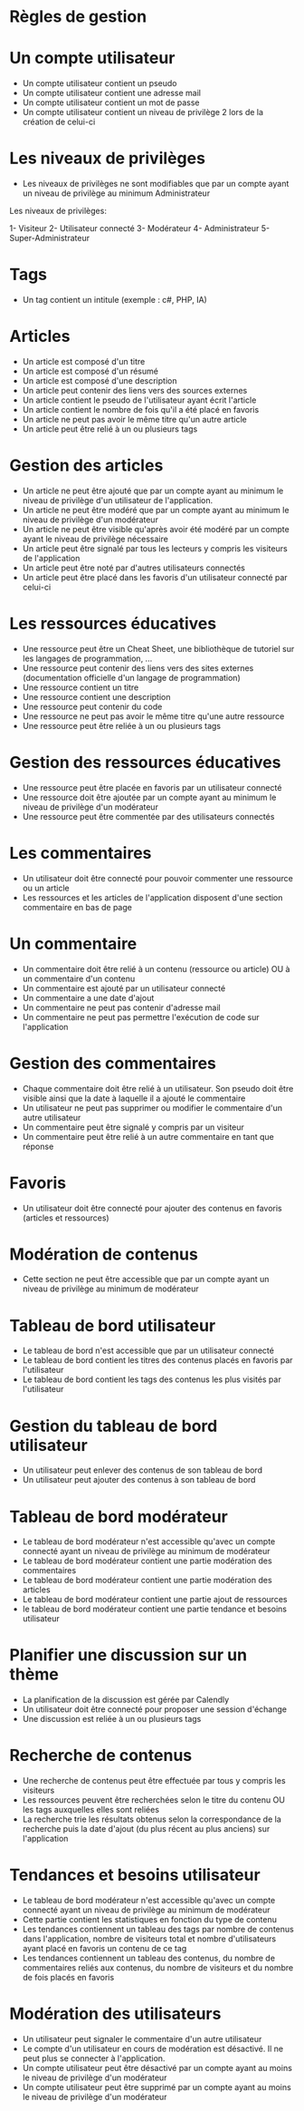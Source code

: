 
# Règles de gestion



# Un compte utilisateur 

- Un compte utilisateur contient un pseudo 
- Un compte utilisateur contient une adresse mail
- Un compte utilisateur contient un mot de passe
- Un compte utilisateur contient un niveau de privilège 2 lors de la création de celui-ci

# Les niveaux de privilèges 

- Les niveaux de privilèges ne sont modifiables que par un compte ayant un niveau de privilège au minimum Administrateur 

Les niveaux de privilèges:

1- Visiteur
2- Utilisateur connecté 
3- Modérateur
4- Administrateur
5- Super-Administrateur

# Tags 

- Un tag contient un intitule (exemple : c#, PHP, IA)

# Articles 

- Un article est composé d'un titre
- Un article est composé d'un résumé
- Un article est composé d'une description
- Un article peut contenir des liens vers des sources externes
- Un article contient le pseudo de l'utilisateur ayant écrit l'article
- Un article contient le nombre de fois qu'il a été placé en favoris 
- Un article ne peut pas avoir le même titre qu'un autre article
- Un article peut être relié à un ou plusieurs tags 

# Gestion des articles

- Un article ne peut être ajouté que par un compte ayant au minimum le niveau de privilège d'un utilisateur de l'application.
- Un article ne peut être modéré que par un compte ayant au minimum le niveau de privilège d'un modérateur
- Un article ne peut être visible qu'après avoir été modéré par un compte ayant le niveau de privilège nécessaire 
- Un article peut être signalé par tous les lecteurs y compris les visiteurs de l'application
- Un article peut être noté par d'autres utilisateurs connectés 
- Un article peut être placé dans les favoris d'un utilisateur connecté par celui-ci

# Les ressources éducatives 

- Une ressource peut être un Cheat Sheet, une bibliothèque de tutoriel sur les langages de programmation, ...
- Une ressource peut contenir des liens vers des sites externes (documentation officielle d'un langage de programmation)
- Une ressource contient un titre 
- Une ressource contient une description 
- Une ressource peut contenir du code 
- Une ressource ne peut pas avoir le même titre qu'une autre ressource 
- Une ressource peut être reliée à un ou plusieurs tags 

# Gestion des ressources éducatives 

- Une ressource peut être placée en favoris par un utilisateur connecté
- Une ressource doit être ajoutée par un compte ayant au minimum le niveau de privilège d'un modérateur
- Une ressource peut être commentée par des utilisateurs connectés 

# Les commentaires 

- Un utilisateur doit être connecté pour pouvoir commenter une ressource ou un article
- Les ressources et les articles de l'application disposent d'une section commentaire en bas de page 

# Un commentaire

- Un commentaire doit être relié à un contenu (ressource ou article) OU à un commentaire d'un contenu
- Un commentaire est ajouté par un utilisateur connecté 
- Un commentaire a une date d'ajout 
- Un commentaire ne peut pas contenir d'adresse mail  
- Un commentaire ne peut pas permettre l'exécution de code sur l'application

# Gestion des commentaires

- Chaque commentaire doit être relié à un utilisateur. Son pseudo doit être visible ainsi que la date à laquelle il a ajouté le commentaire 
- Un utilisateur ne peut pas supprimer ou modifier le commentaire d'un autre utilisateur 
- Un commentaire peut être signalé y compris par un visiteur 
- Un commentaire peut être relié à un autre commentaire en tant que réponse 

# Favoris 

- Un utilisateur doit être connecté pour ajouter des contenus en favoris (articles et ressources)

# Modération de contenus

- Cette section ne peut être accessible que par un compte ayant un niveau de privilège au minimum de modérateur

# Tableau de bord utilisateur

- Le tableau de bord n'est accessible que par un utilisateur connecté 
- Le tableau de bord contient les titres des contenus placés en favoris par l'utilisateur 
- Le tableau de bord contient les tags des contenus les plus visités par l'utilisateur 

# Gestion du tableau de bord utilisateur

- Un utilisateur peut enlever des contenus de son tableau de bord 
- Un utilisateur peut ajouter des contenus à son tableau de bord

# Tableau de bord modérateur 

- Le tableau de bord modérateur n'est accessible qu'avec un compte connecté ayant un niveau de privilège au minimum de modérateur 
- Le tableau de bord modérateur contient une partie modération des commentaires 
- Le tableau de bord modérateur contient une partie modération des articles
- Le tableau de bord modérateur contient une partie ajout de ressources
- le tableau de bord modérateur contient une partie tendance et besoins utilisateur 

# Planifier une discussion sur un thème 

- La planification de la discussion est gérée par Calendly 
- Un utilisateur doit être connecté pour proposer une session d'échange 
- Une discussion est reliée à un ou plusieurs tags 

# Recherche de contenus

- Une recherche de contenus peut être effectuée par tous y compris les visiteurs 
- Les ressources peuvent être recherchées selon le titre du contenu OU les tags auxquelles elles sont reliées
- La recherche trie les résultats obtenus selon la correspondance de la recherche puis la date d'ajout (du plus récent au plus anciens) sur l'application

# Tendances et besoins utilisateur 

- Le tableau de bord modérateur n'est accessible qu'avec un compte connecté ayant un niveau de privilège au minimum de modérateur 
- Cette partie contient les statistiques en fonction du type de contenu 
- Les tendances contiennent un tableau des tags par nombre de contenus dans l'application, nombre de visiteurs total et nombre d'utilisateurs ayant placé en favoris un contenu de ce tag 
- Les tendances contiennent un tableau des contenus, du nombre de commentaires reliés aux contenus, du nombre de visiteurs et du nombre de fois placés en favoris

# Modération des utilisateurs 

- Un utilisateur peut signaler le commentaire d'un autre utilisateur 
- Le compte d'un utilisateur en cours de modération est désactivé. Il ne peut plus se connecter à l'application.  
- Un compte utilisateur peut être désactivé par un compte ayant au moins le niveau de privilège d'un modérateur 
- Un compte utilisateur peut être supprimé par un compte ayant au moins le niveau de privilège d'un modérateur 